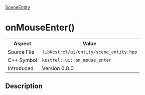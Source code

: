 [SceneEntity](index)
# onMouseEnter()
| Aspect | Value |
| --- | --- |
| Source File | `libKestrel/ui/entity/scene_entity.hpp` |
| C++ Symbol | `kestrel::ui::on_mouse_enter` |
| Introduced | Version 0.8.0 |
## Description

